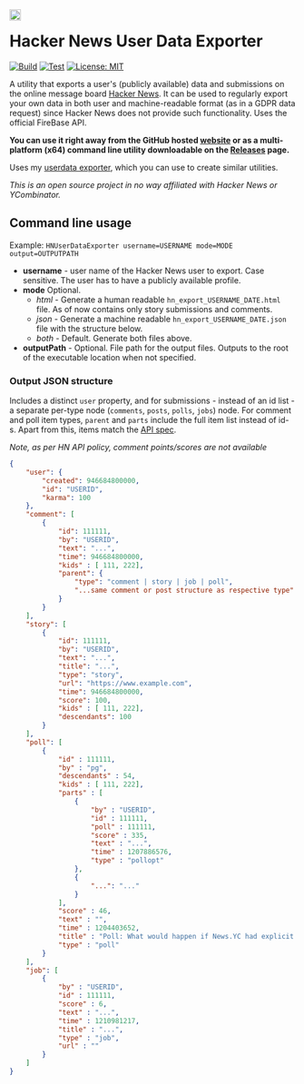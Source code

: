 
<img align="left" width="20" src="https://raw.githubusercontent.com/poisonborz/hackernews-userdata-exporter/main/src/icon.ico">

# Hacker News User Data Exporter


[![Build](https://github.com/poisonborz/hackernews-userdata-exporter/actions/workflows/build.yml/badge.svg)](https://github.com/poisonborz/hackernews-userdata-exporter/actions/workflows/build.yml)
[![Test](https://github.com/poisonborz/hackernews-userdata-exporter/actions/workflows/test.yml/badge.svg)](https://github.com/poisonborz/hackernews-userdata-exporter/actions/workflows/test.yml)
[![License: MIT](https://img.shields.io/badge/License-MIT-green.svg)](https://opensource.org/licenses/MIT)

A utility that exports a user's (publicly available) data and submissions on the online message board [Hacker News](https://news.ycombinator.com/). It can be used to regularly export your own data in both user and machine-readable format (as in a GDPR data request) since Hacker News does not provide such functionality. Uses the official FireBase API.

**You can use it right away from the GitHub hosted [website]() or as a multi-platform (x64) command line utility downloadable on the [Releases]() page.**

Uses my [userdata exporter](https://github.com/poisonborz/userdata-exporter), which you can use to create similar utilities.

_This is an open source project in no way affiliated with Hacker News or YCombinator._


## Command line usage

Example:
`HNUserDataExporter username=USERNAME mode=MODE output=OUTPUTPATH`

- **username** - user name of the Hacker News user to export. Case sensitive. The user has to have a publicly available profile.
- **mode** Optional.
  - _html_ - Generate a human readable `hn_export_USERNAME_DATE.html` file. As of now contains only story submissions and comments.
  - _json_ - Generate a machine readable `hn_export_USERNAME_DATE.json` file with the structure below.
  - _both_ - Default. Generate both files above.
- **outputPath** - Optional. File path for the output files. Outputs to the root of the executable location when not specified.


### Output JSON structure

Includes a distinct `user` property, and for submissions - instead of an id list - a separate per-type node (`comments`, `posts`, `polls`, `jobs`) node.
For comment and poll item types, `parent` and `parts` include the full item list instead of id-s. Apart from this, items match the [API spec](https://github.com/HackerNews/API).

_Note, as per HN API policy, comment points/scores are not available_

```json
{
    "user": {
        "created": 946684800000,
        "id": "USERID",
        "karma": 100
    },
    "comment": [
        {
            "id": 111111,
            "by": "USERID",
            "text": "...",
            "time": 946684800000,
            "kids" : [ 111, 222],
            "parent": {
                "type": "comment | story | job | poll",
                "...same comment or post structure as respective type": ""
            }
        }
    ],
    "story": [
        {
            "id": 111111,
            "by": "USERID",
            "text": "...",
            "title": "...",
            "type": "story",
            "url": "https://www.example.com",
            "time": 946684800000,
            "score": 100,
            "kids" : [ 111, 222],
            "descendants": 100
        }
    ],
    "poll": [
        {
            "id" : 111111,
            "by" : "pg",
            "descendants" : 54,
            "kids" : [ 111, 222],
            "parts" : [
                {
                    "by" : "USERID",
                    "id" : 111111,
                    "poll" : 111111,
                    "score" : 335,
                    "text" : "...",
                    "time" : 1207886576,
                    "type" : "pollopt"
                },
                {
                    "...": "..."
                }
            ],
            "score" : 46,
            "text" : "",
            "time" : 1204403652,
            "title" : "Poll: What would happen if News.YC had explicit support for polls?",
            "type" : "poll"
        }
    ],
    "job": [
        {
            "by" : "USERID",
            "id" : 111111,
            "score" : 6,
            "text" : "...",
            "time" : 1210981217,
            "title" : "...",
            "type" : "job",
            "url" : ""
        }
    ]
}
```
